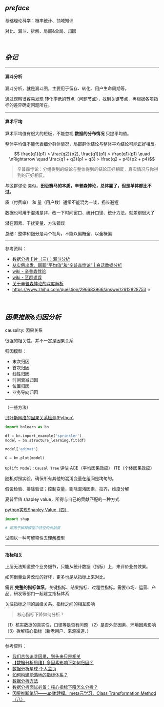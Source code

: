 
## _preface_ 


基础理论科学：概率统计、领域知识


对比、漏斗、拆解、局部&全局、归因


</br>

## _杂记_



--------

#### 漏斗分析

漏斗分析，就是漏斗图，主要用于留存、转化、用户生命周期等，

通过观察很容易发现 转化率低的节点（问题节点），找到关键节点，再根据各项指标的差异确定问题所在。

----------

#### 算术平均

算术平均值有很大的短板，不能忽视 **数据的分布情况** 只提平均值。

整体平均值不能代表细分群体情况，局部群体结论与整体平均结论可能正好相反。



$$ \frac{q1}{p1} > \frac{q2}{p2}, \frac{q1}{p1}  > \frac{q1}{p1} \quad \nRightarrow \quad \frac{q1 + q3}{p1 + q3} > \frac{q2 + p4}{p2 + p4}$$



> 辛普森悖论：分组得到的结论与整体得到的结论正好相反，真实情况与你得到的正好相反。

与区群谬论 类似。**田忌赛马的本质，辛普森悖论，总体赢了，但是单体都比不过。**


质（付费率） 和 量（用户数）通常不能混为一谈，扬长避短



数据也可用于混淆是非，改一下时间窗口、统计口径、统计方法，就差别很大了


潜在因素、干扰变量、方法错误




<p class="pyellow">总结：整体和细分是两个视角，不能以偏概全、以全概偏</p>




-------------

参考资料：
- [数据分析卡片（三）：漏斗分析](https://www.woshipm.com/data-analysis/758063.html)
- [从实例出发，聊聊“平均值”和“辛普森悖论” | 白话数据分析](https://www.woshipm.com/data-analysis/5726914.html)
- [wiki - 辛普森悖论](https://zh.wikipedia.org/zh-hans/%E8%BE%9B%E6%99%AE%E6%A3%AE%E6%82%96%E8%AE%BA)
- [wiki - 区群谬误](https://zh.wikipedia.org/zh-hans/%E5%8D%80%E7%BE%A4%E8%AC%AC%E8%AA%A4)
- [关于辛普森悖论的深度解析](https://zhuanlan.zhihu.com/p/348967975)
- https://www.zhihu.com/question/296683966/answer/2612828753 ⭐️






</br>

## _因果推断&归因分析_


causality: 因果关系

很强的相关性，并不一定是因果关系


归因模型：
- 末次归因
- 首次归因
- 线性归因
- 时间衰减归因
- 位置归因
- 业务导向归因


-------------

（一些方法）


[贝叶斯网络的因果关系检测(Python)](https://mp.weixin.qq.com/s/OdIZa1jjhVCXX36cRMk_OQ)




```python
import bnlearn as bn

df = bn.import_example('sprinkler')
model = bn.structure_learning.fit(df)

model['adjmat']

G = bn.plot(model)
```






`Uplift Model：Causal Tree` 评估 ACE（平均因果效应） ITE（个体因果效应）


随机对照实验，确保所有其他的混淆变量在组间是均匀的。


假设检验、排除验证；控制变量，剔除混淆因素，拉齐，维度分解




夏普里值 shapley value，所得与自己的贡献匹配的一种方式

[python实现Shapley Value（四）](https://zhuanlan.zhihu.com/p/387614061)

```python
import shap

# 可用于解释模型中特征的贡献度
```

试图以一种可解释性去理解模型




-------------

#### 指标相关

上层无法知道整个业务细节，只能从统计数据（指标）上，来评价业务效果。

如何衡量业务改动的好坏，更多也是从指标上来对比。



需要 **完整的指标体系**，关键指标、结果指标、过程性指标。需要市场、运营、产品、研发等部门一起建立指标体系

关注指标之间的层级关系、指标之间的相互影响


> 核心指标下降如何分析？

（1）核实数据的真实性，口径等是否有问题
（2）是否外部因素、环境因素影响
（3）拆解核心指标（新老用户、来源渠道、）



-------------

参考资料：
- [我们苦苦追寻因果，到头来只是相关](https://zhuanlan.zhihu.com/p/656815362)
- [【数据分析思维】多因素影响下如何归因？](https://www.woshipm.com/data-analysis/4686196.html)
- [数据分析星球 个人主页](https://www.woshipm.com/u/719544)
- [如何构建能落地的指标体系？](https://www.woshipm.com/data-analysis/5685870.html)
- [数据分析方法](https://www.woshipm.com/data-analysis/5686323.html)
- [数据分析面试必备：核心指标下降怎么分析？](https://www.woshipm.com/data-analysis/4977152.html)
- [因果推断笔记——uplift建模、meta元学习、Class Transformation Method（八）](https://cloud.tencent.com/developer/article/1913905)